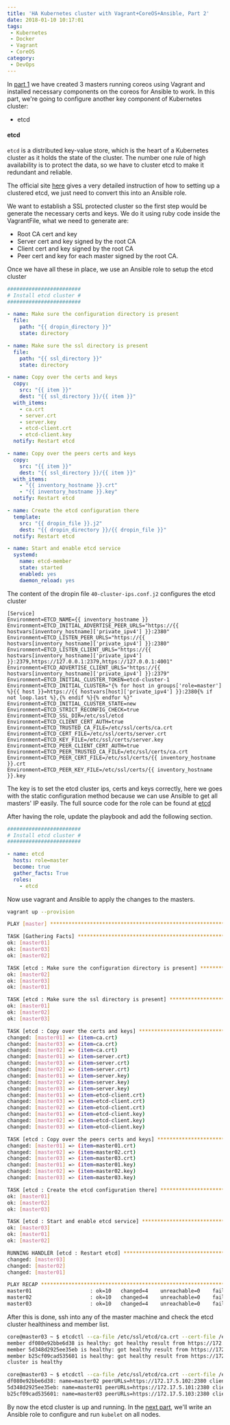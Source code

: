 ```yaml
---
title: 'HA Kubernetes cluster with Vagrant+CoreOS+Ansible, Part 2'
date: 2018-01-10 10:17:01
tags:
 - Kubernetes
 - Docker
 - Vagrant
 - CoreOS
category:
 - DevOps
---
```


In [part 1](http://blog.wumuxian1988.com/2017/12/21/HA-Kubernetes-cluster-with-Vagrant-CoreOS-Ansible-Part-1/) we have created 3 masters running coreos using Vagrant and installed necessary components on the coreos for Ansible to work. In this part, we're going to configure another key component of Kubernetes cluster:

- etcd

#### etcd

`etcd` is a distributed key-value store, which is the heart of a Kubernetes cluster as it holds the state of the cluster. The number one rule of high availability is to protect the data, so we have to cluster etcd to make it redundant and reliable.

The official site [here](https://coreos.com/etcd/docs/latest/op-guide/clustering.html) gives a very detailed instruction of how to setting up a clustered etcd, we just need to convert this into an Ansible role.

We want to establish a SSL protected cluster so the first step would be generate the necessary certs and keys. We do it using ruby code inside the VagrantFile, what we need to generate are:
- Root CA cert and key
- Server cert and key signed by the root CA
- Client cert and key signed by the root CA
- Peer cert and key for each master signed by the root CA.

Once we have all these in place, we use an Ansible role to setup the etcd cluster

```yml
########################
# Install etcd cluster #
########################

- name: Make sure the configuration directory is present
  file:
    path: "{{ dropin_directory }}"
    state: directory

- name: Make sure the ssl directory is present
  file:
    path: "{{ ssl_directory }}"
    state: directory

- name: Copy over the certs and keys
  copy:
    src: "{{ item }}"
    dest: "{{ ssl_directory }}/{{ item }}"
  with_items:
    - ca.crt
    - server.crt
    - server.key
    - etcd-client.crt
    - etcd-client.key
  notify: Restart etcd

- name: Copy over the peers certs and keys
  copy:
    src: "{{ item }}"
    dest: "{{ ssl_directory }}/{{ item }}"
  with_items:
    - "{{ inventory_hostname }}.crt"
    - "{{ inventory_hostname }}.key"
  notify: Restart etcd

- name: Create the etcd configuration there
  template:
    src: "{{ dropin_file }}.j2"
    dest: "{{ dropin_directory }}/{{ dropin_file }}"
  notify: Restart etcd

- name: Start and enable etcd service
  systemd:
    name: etcd-member
    state: started
    enabled: yes
    daemon_reload: yes
```
The content of the dropin file `40-cluster-ips.conf.j2` configures the etcd cluster
```
[Service]
Environment=ETCD_NAME={{ inventory_hostname }}
Environment=ETCD_INITIAL_ADVERTISE_PEER_URLS="https://{{ hostvars[inventory_hostname]['private_ipv4'] }}:2380"
Environment=ETCD_LISTEN_PEER_URLS="https://{{ hostvars[inventory_hostname]['private_ipv4'] }}:2380"
Environment=ETCD_LISTEN_CLIENT_URLS="https://{{ hostvars[inventory_hostname]['private_ipv4'] }}:2379,https://127.0.0.1:2379,https://127.0.0.1:4001"
Environment=ETCD_ADVERTISE_CLIENT_URLS="https://{{ hostvars[inventory_hostname]['private_ipv4'] }}:2379"
Environment=ETCD_INITIAL_CLUSTER_TOKEN=etcd-cluster-1
Environment=ETCD_INITIAL_CLUSTER="{% for host in groups['role=master'] %}{{ host }}=https://{{ hostvars[host]['private_ipv4'] }}:2380{% if not loop.last %},{% endif %}{% endfor %}"
Environment=ETCD_INITIAL_CLUSTER_STATE=new
Environment=ETCD_STRICT_RECONFIG_CHECK=true
Environment=ETCD_SSL_DIR=/etc/ssl/etcd
Environment=ETCD_CLIENT_CERT_AUTH=true
Environment=ETCD_TRUSTED_CA_FILE=/etc/ssl/certs/ca.crt
Environment=ETCD_CERT_FILE=/etc/ssl/certs/server.crt
Environment=ETCD_KEY_FILE=/etc/ssl/certs/server.key
Environment=ETCD_PEER_CLIENT_CERT_AUTH=true
Environment=ETCD_PEER_TRUSTED_CA_FILE=/etc/ssl/certs/ca.crt
Environment=ETCD_PEER_CERT_FILE=/etc/ssl/certs/{{ inventory_hostname }}.crt
Environment=ETCD_PEER_KEY_FILE=/etc/ssl/certs/{{ inventory_hostname }}.key
```

The key is to set the etcd cluster ips, certs and keys correctly, here we goes with the static configuration method because we can use Ansible to get all masters' IP easily. The full source code for the role can be found at [etcd](https://github.com/WUMUXIAN/ha-kubernetes-cluster-vagrant/tree/master/provisioning/roles/etcd)

After having the role, update the playbook and add the following section.

```yml
########################
# Install etcd cluster #
########################

- name: etcd
  hosts: role=master
  become: true
  gather_facts: True
  roles:
    - etcd
```

Now use vagrant and Ansible to apply the changes to the masters.

```bash
vagrant up --provision

PLAY [master] ******************************************************************

TASK [Gathering Facts] *********************************************************
ok: [master01]
ok: [master03]
ok: [master02]

TASK [etcd : Make sure the configuration directory is present] *****************
ok: [master02]
ok: [master03]
ok: [master01]

TASK [etcd : Make sure the ssl directory is present] ***************************
ok: [master01]
ok: [master02]
ok: [master03]

TASK [etcd : Copy over the certs and keys] *************************************
changed: [master01] => (item=ca.crt)
changed: [master03] => (item=ca.crt)
changed: [master02] => (item=ca.crt)
changed: [master01] => (item=server.crt)
changed: [master03] => (item=server.crt)
changed: [master02] => (item=server.crt)
changed: [master01] => (item=server.key)
changed: [master02] => (item=server.key)
changed: [master03] => (item=server.key)
changed: [master01] => (item=etcd-client.crt)
changed: [master03] => (item=etcd-client.crt)
changed: [master02] => (item=etcd-client.crt)
changed: [master01] => (item=etcd-client.key)
changed: [master02] => (item=etcd-client.key)
changed: [master03] => (item=etcd-client.key)

TASK [etcd : Copy over the peers certs and keys] *******************************
changed: [master01] => (item=master01.crt)
changed: [master02] => (item=master02.crt)
changed: [master03] => (item=master03.crt)
changed: [master01] => (item=master01.key)
changed: [master02] => (item=master02.key)
changed: [master03] => (item=master03.key)

TASK [etcd : Create the etcd configuration there] ******************************
ok: [master01]
ok: [master02]
ok: [master03]

TASK [etcd : Start and enable etcd service] ************************************
ok: [master03]
ok: [master01]
ok: [master02]

RUNNING HANDLER [etcd : Restart etcd] ******************************************
changed: [master03]
changed: [master02]
changed: [master01]

PLAY RECAP *********************************************************************
master01                   : ok=10   changed=4    unreachable=0    failed=0
master02                   : ok=10   changed=4    unreachable=0    failed=0
master03                   : ok=10   changed=4    unreachable=0    failed=0
```

After this is done, ssh into any of the master machine and check the etcd cluster healthiness and member list.

```bash
core@master03 ~ $ etcdctl --ca-file /etc/ssl/etcd/ca.crt --cert-file /etc/ssl/etcd/etcd-client.crt --key-file /etc/ssl/etcd/etcd-client.key --endpoints https://127.0.0.1:2379 cluster-health
member df080e92bbe6d38 is healthy: got healthy result from https://172.17.5.102:2379
member 5d348d2925ee35eb is healthy: got healthy result from https://172.17.5.101:2379
member b25cf09cad535601 is healthy: got healthy result from https://172.17.5.103:2379
cluster is healthy

core@master03 ~ $ etcdctl --ca-file /etc/ssl/etcd/ca.crt --cert-file /etc/ssl/etcd/etcd-client.crt --key-file /etc/ssl/etcd/etcd-client.key --endpoints https://127.0.0.1:2379 member list
df080e92bbe6d38: name=master02 peerURLs=https://172.17.5.102:2380 clientURLs=https://172.17.5.102:2379 isLeader=false
5d348d2925ee35eb: name=master01 peerURLs=https://172.17.5.101:2380 clientURLs=https://172.17.5.101:2379 isLeader=true
b25cf09cad535601: name=master03 peerURLs=https://172.17.5.103:2380 clientURLs=https://172.17.5.103:2379 isLeader=false
```

By now the etcd cluster is up and running. In the [next part](http://blog.wumuxian1988.com/2018/01/12/HA-Kubernetes-cluster-with-Vagrant-CoreOS-Ansible-Part-3/), we'll write an Ansible role to configure and run `kubelet` on all nodes.
